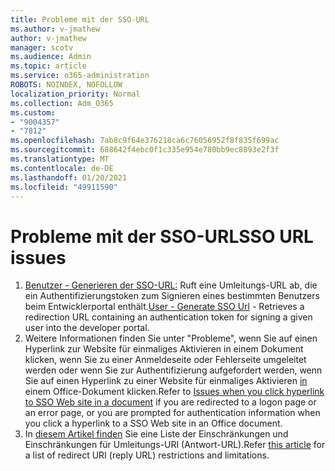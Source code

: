 ```yaml
---
title: Probleme mit der SSO-URL
ms.author: v-jmathew
author: v-jmathew
manager: scotv
ms.audience: Admin
ms.topic: article
ms.service: o365-administration
ROBOTS: NOINDEX, NOFOLLOW
localization_priority: Normal
ms.collection: Adm_O365
ms.custom:
- "9004357"
- "7812"
ms.openlocfilehash: 7ab8c9f64e376218ca6c76056952f8f835f699ac
ms.sourcegitcommit: 688642f4ebc0f1c335e954e780bb9ec8893e2f3f
ms.translationtype: MT
ms.contentlocale: de-DE
ms.lasthandoff: 01/20/2021
ms.locfileid: "49911590"
---
```

# <a name="sso-url-issues"></a><span data-ttu-id="a4181-102">Probleme mit der SSO-URL</span><span class="sxs-lookup"><span data-stu-id="a4181-102">SSO URL issues</span></span>

1. <span data-ttu-id="a4181-103">[Benutzer - Generieren der SSO-URL:](https://docs.microsoft.com/rest/api/apimanagement/2019-12-01/User/GenerateSsoUrl) Ruft eine Umleitungs-URL ab, die ein Authentifizierungstoken zum Signieren eines bestimmten Benutzers beim Entwicklerportal enthält.</span><span class="sxs-lookup"><span data-stu-id="a4181-103">[User - Generate SSO Url](https://docs.microsoft.com/rest/api/apimanagement/2019-12-01/User/GenerateSsoUrl) - Retrieves a redirection URL containing an authentication token for signing a given user into the developer portal.</span></span>
2. <span data-ttu-id="a4181-104">Weitere Informationen finden Sie unter "Probleme", wenn Sie auf einen Hyperlink zur Website für einmaliges Aktivieren in einem Dokument klicken, wenn Sie zu einer Anmeldeseite oder Fehlerseite umgeleitet werden oder wenn Sie zur Authentifizierung aufgefordert werden, wenn Sie auf einen Hyperlink zu einer Website für einmaliges Aktivieren [in](https://docs.microsoft.com/office/troubleshoot/office-suite-issues/click-hyperlink-to-sso-website) einem Office-Dokument klicken.</span><span class="sxs-lookup"><span data-stu-id="a4181-104">Refer to [Issues when you click hyperlink to SSO Web site in a document](https://docs.microsoft.com/office/troubleshoot/office-suite-issues/click-hyperlink-to-sso-website) if you are redirected to a logon page or an error page, or you are prompted for authentication information when you click a hyperlink to a SSO Web site in an Office document.</span></span>
3. <span data-ttu-id="a4181-105">In [diesem Artikel finden](https://docs.microsoft.com/azure/active-directory/develop/reply-url) Sie eine Liste der Einschränkungen und Einschränkungen für Umleitungs-URI (Antwort-URL).</span><span class="sxs-lookup"><span data-stu-id="a4181-105">Refer [this article](https://docs.microsoft.com/azure/active-directory/develop/reply-url) for a list of redirect URI (reply URL) restrictions and limitations.</span></span>
